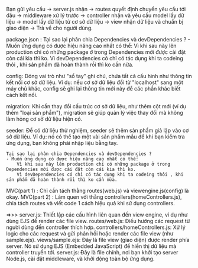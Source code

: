 Bạn gửi yêu cầu → server.js nhận → routes quyết định chuyển yêu cầu tới đâu → middleware xử lý trước → controller nhận và yêu cầu model lấy dữ liệu → model lấy dữ liệu từ cơ sở dữ liệu → view nhận dữ liệu và chuẩn bị giao diện → Trả về cho người dùng.

package.json :
Tại sao lại phân chia Dependencies và devDependencies ? - Muốn ứng dụng có được hiệu năng cao nhất có thể:
Vì khi sau này lên production chỉ có những package ở trong Dependencies mới được cài đặt còn cái kia thì ko.
Vì devDependencies có chỉ có tác dụng khi ta codeing thôi , khi sản phẩm đã hoàn thành rồi thì ko cần nữa.

config: Đóng vai trò như "sổ tay" ghi chú, chứa tất cả cấu hình như thông tin kết nối cơ sở dữ liệu. Ví dụ: nếu cơ sở dữ liệu đổi từ "localhost" sang một máy chủ khác, config sẽ ghi lại thông tin mới này để các phần khác biết cách kết nối.

migration: Khi cần thay đổi cấu trúc cơ sở dữ liệu, như thêm cột mới (ví dụ thêm "loại sản phẩm"), migration sẽ giúp quản lý việc thay đổi mà không làm hỏng cơ sở dữ liệu hiện có.

seeder: Để có dữ liệu thử nghiệm, seeder sẽ thêm sản phẩm giả lập vào cơ sở dữ liệu. Ví dụ: nó có thể tạo một vài sản phẩm mẫu để khi bạn kiểm tra ứng dụng, bạn không phải nhập liệu bằng tay.

    Tại sao lại phân chia Dependencies và devDependencies ? 
    - Muốn ứng dụng có được hiệu năng cao nhất có thể:
        Vì khi sau này lên production chỉ có những package ở trong Dependencies mới được cài đặt còn cái kia thì ko.
        Vì devDependencies có chỉ có tác dụng khi ta codeing thôi , khi sản phẩm đã hoàn thành rồi thì ko cần nữa.

MVC(part 1) :
    Chỉ cần tách thằng routes(web.js) và viewengine.js(config) là okay.
MVC(part 2) :
    Làm quen với thằng controllers(homeControllers.js), chia tách routes và viết code 1 cách hiệu quả khi sử dụng controllers.

=>>>    server.js:  Thiết lập các cấu hình liên quan đến view engine, ví dụ như dùng EJS để render các file view.
        routes/web.js:  Điều hướng các request từ người dùng đến controller thích hợp.
        controllers/homeControllers.js:  Xử lý logic cho các request và gửi phản hồi hoặc render các file view (như sample.ejs).
        views/sample.ejs:  Đây là file view (giao diện) được render phía server. Nó sử dụng EJS (Embedded JavaScript) để hiển thị dữ liệu mà controller truyền tới.
        server.js:  Đây là file chính, nơi bạn khởi tạo server Node.js, cài đặt middleware, và khởi động toàn bộ ứng dụng.

